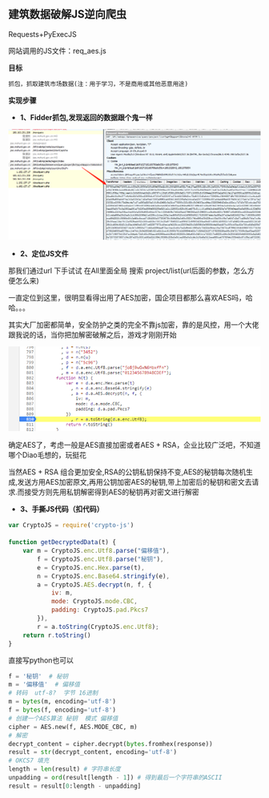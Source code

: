 ## **建筑数据破解JS逆向爬虫**
Requests+PyExecJS

网站调用的JS文件：req_aes.js

**目标**

```python
抓包，抓取建筑市场数据(注：用于学习，不是商用或其他恶意用途)
```

**实现步骤**

- **1、Fidder抓包,发现返回的数据跟个鬼一样**

<img src="https://raw.githubusercontent.com/NearHuiwen/JzscCrawler/master/image/1681978576151.png" width="800">
  

- **2、定位JS文件**

那我们通过url 下手试试 在All里面全局 搜索 project/list(url后面的参数，怎么方便怎么来) 
  
一直定位到这里，很明显看得出用了AES加密，国企项目都那么喜欢AES吗，哈哈。。。

其实大厂加密都简单，安全防护之类的完全不靠js加密，靠的是风控，用一个大佬跟我说的话，当你把加解密破解之后，游戏才刚刚开始

<img src="https://raw.githubusercontent.com/NearHuiwen/JzscCrawler/master/image/1681979257343.png" width="800">
  
确定AES了，考虑一般是AES直接加密或者AES + RSA，企业比较广泛吧，不知道哪个Diao毛想的，玩挺花

当然AES + RSA 组合更加安全,RSA的公钥私钥保持不变,AES的秘钥每次随机生成,发送方用AES加密原文,再用公钥加密AES的秘钥,带上加密后的秘钥和密文去请求.而接受方则先用私钥解密得到AES的秘钥再对密文进行解密
 
- **3、手撕JS代码（扣代码）**

```js
var CryptoJS = require('crypto-js')

function getDecryptedData(t) {
    var m = CryptoJS.enc.Utf8.parse("偏移值"),
        f = CryptoJS.enc.Utf8.parse("秘钥"),
        e = CryptoJS.enc.Hex.parse(t),
        n = CryptoJS.enc.Base64.stringify(e),
        a = CryptoJS.AES.decrypt(n, f, {
            iv: m,
            mode: CryptoJS.mode.CBC,
            padding: CryptoJS.pad.Pkcs7
        }),
        r = a.toString(CryptoJS.enc.Utf8);
    return r.toString()
}
```

直接写python也可以
```Python
f = '秘钥'  # 秘钥
m = '偏移值'  # 偏移值
# 转码  utf-8?  字节 16进制
m = bytes(m, encoding='utf-8')
f = bytes(f, encoding='utf-8')
# 创建一个AES算法 秘钥  模式 偏移值
cipher = AES.new(f, AES.MODE_CBC, m)
# 解密
decrypt_content = cipher.decrypt(bytes.fromhex(response))
result = str(decrypt_content, encoding='utf-8')
# OKCS7 填充
length = len(result) # 字符串长度
unpadding = ord(result[length - 1]) # 得到最后一个字符串的ASCII
result = result[0:length - unpadding]
```